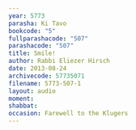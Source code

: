 ```yaml
---
year: 5773
parasha: Ki Tavo
bookcode: "5"
fullparashacode: "507"
parashacode: "507"
title: Smile!
author: Rabbi Eliezer Hirsch
date: 2013-08-24
archivecode: 57735071
filename: 5773-507-1
layout: audio
moment: 
shabbat: 
occasion: Farewell to the Klugers
---
```

